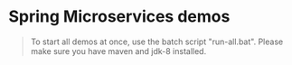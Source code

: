 # Spring Microservices demos 

> To start all demos at once, use the batch script "run-all.bat". Please make sure you have maven and jdk-8 installed.

